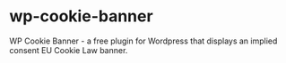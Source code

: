 wp-cookie-banner
================

WP Cookie Banner - a free plugin for Wordpress that displays an implied consent EU Cookie Law banner.
